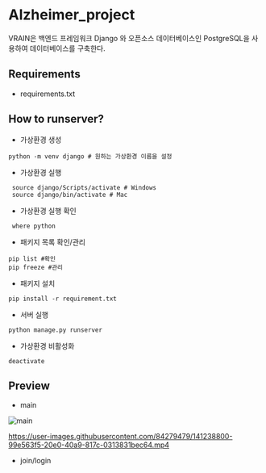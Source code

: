 # Alzheimer_project
VRAIN은 백엔드 프레임워크 Django 와 오픈소스 데이터베이스인 PostgreSQL을 사용하여 데이터베이스를 구축한다.

## Requirements
- requirements.txt

## How to runserver?
- 가상환경 생성
``` 
python -m venv django # 원하는 가상환경 이름을 설정
```
- 가상환경 실행
```
 source django/Scripts/activate # Windows
 source django/bin/activate # Mac
```
- 가상환경 실행 확인
```
 where python
```
- 패키지 목록 확인/관리
```
pip list #확인
pip freeze #관리
```
- 패키지 설치
```
pip install -r requirement.txt
```
- 서버 실행
```
python manage.py runserver
```
- 가상환경 비활성화
```
deactivate
```
## 
<!-- <p>
- ref 
https://wikidocs.net/53383
</p>

<p>
- Backend 진행상황: Django 기본틀 <br>
    - html 연결 <br>
    - model -> function의 Test model만 생성 <br>
    - admin : root2, 1234 a@a.com <br>
<br>
- PostgreSQL <BR>
    - https://www.enterprisedb.com/downloads/postgres-postgresql-downloads <br>
    - PostgreSQL <br>
    - Backend/settings.py <br>
        DATABASES = { <br>
            'default': { <br>
                'ENGINE': 'django.db.backends.postgresql', <br>
                'NAME': 'metrisdata',   >> 생성한 PostgreSQL DB 이름 <br>
                'USER': 'postgres',     >> 생성한 PostgreSQL DB user 이름 <br>
                'PASSWORD': 'pass1234', >> 생성한 PostgreSQL DB 패스워드 <br>
                'HOST': '127.0.0.1', <br>
                'PORT': '5432', <br>
            } <br>
        }
    <br>
    > python manage.py migrate <br>
     <br>
    - 새로운 DB에 연결 후엔 superuser 생성을 새로 해줘야 함 <br>
    - python manage.py createsuperuser <br>
     <br>
<br>
</p>
- .gitattributes : 임시모델 weight 저장 값(10/27 기준)
 -->


## Preview
- main
<!-- <img src="https://user-images.githubusercontent.com/84279479/141238377-3434c791-58af-4b6f-996d-492ecc2c91cc.mp4"> -->
![main](https://user-images.githubusercontent.com/84279479/141241124-3014bc7f-f011-4b66-8fb0-18440d155641.gif)

https://user-images.githubusercontent.com/84279479/141238800-99e563f5-20e0-40a9-817c-0313831bec64.mp4

- join/login
